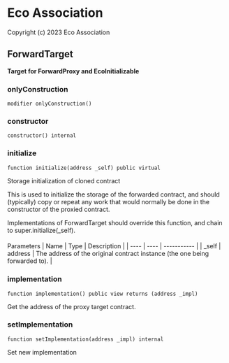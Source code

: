 # Eco Association

Copyright (c) 2023 Eco Association

## ForwardTarget

**Target for ForwardProxy and EcoInitializable**

### onlyConstruction

  ```solidity
  modifier onlyConstruction()
  ```

### constructor

  ```solidity
  constructor() internal
  ```

### initialize

  ```solidity
  function initialize(address _self) public virtual
  ```

Storage initialization of cloned contract

This is used to initialize the storage of the forwarded contract, and
should (typically) copy or repeat any work that would normally be
done in the constructor of the proxied contract.

Implementations of ForwardTarget should override this function,
and chain to super.initialize(_self).

  ####
  Parameters | Name | Type | Description | | ---- | ---- | ----------- |
    |
    _self
    |
    address
    |
    The address of the original contract instance (the one being              forwarded to).
    |

### implementation

  ```solidity
  function implementation() public view returns (address _impl)
  ```

Get the address of the proxy target contract.

### setImplementation

  ```solidity
  function setImplementation(address _impl) internal
  ```

Set new implementation

